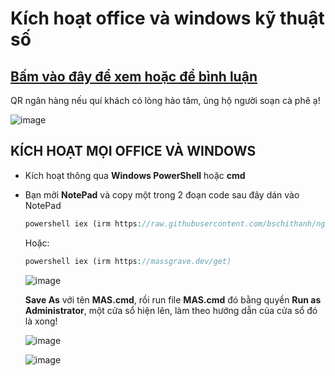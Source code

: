 # Kích hoạt office và windows kỹ thuật số

## [Bấm vào đây để xem hoặc để bình luận](https://bsngchithanh.blogspot.com/2025/03/kich-hoat-office-va-windows-moi-phien.html) ##

QR ngân hàng nếu quí khách có lòng hảo tâm, ủng hộ người soạn cà phê ạ!

![image](https://github.com/user-attachments/assets/b9a751b6-0832-4876-a972-aeaec635d792)

## KÍCH HOẠT MỌI OFFICE VÀ WINDOWS

- Kích hoạt thông qua **Windows PowerShell** hoặc **cmd**
- Bạn mởi **NotePad** và copy một trong 2 đoạn code sau đây dán vào NotePad

  ```php
  powershell iex (irm https://raw.githubusercontent.com/bschithanh/nguon/main/mas-aio.ps1)
  ```

  Hoặc:
  
  ```php
  powershell iex (irm https://massgrave.dev/get)
  ```
  
  ![image](https://github.com/user-attachments/assets/b97f5a04-22fb-4013-80f8-d00056a0ea57)

  **Save As** với tên **MAS.cmd**, rồi run file **MAS.cmd** đó bằng quyền **Run as Administrator**, một cửa sổ hiện lên, làm theo hướng dẫn của cửa sổ đó là xong!

  ![image](https://github.com/user-attachments/assets/d6fc6c55-9873-4fd8-8417-bb56875dbaf4)

  ![image](https://github.com/user-attachments/assets/614f55e9-c702-463a-aad6-43e57b13a53f)



  
